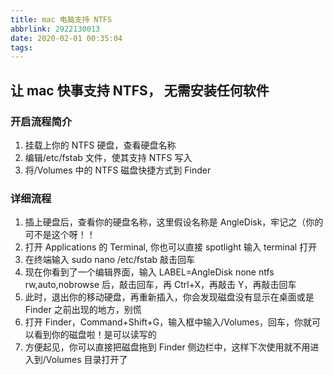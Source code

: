 ```yaml
---
title: mac 电脑支持 NTFS
abbrlink: 2922130013
date: 2020-02-01 00:35:04
tags:
---
```


## 让 mac 快事支持 NTFS， 无需安装任何软件

<!-- more -->

### 开启流程简介

1. 挂载上你的 NTFS 硬盘，查看硬盘名称
2. 编辑/etc/fstab 文件，使其支持 NTFS 写入
3. 将/Volumes 中的 NTFS 磁盘快捷方式到 Finder

### 详细流程

1. 插上硬盘后，查看你的硬盘名称，这里假设名称是 AngleDisk，牢记之（你的可不是这个呀！！
2. 打开 Applications 的 Terminal, 你也可以直接 spotlight 输入 terminal 打开
3. 在终端输入 sudo nano /etc/fstab 敲击回车
4. 现在你看到了一个编辑界面，输入 LABEL=AngleDisk none ntfs rw,auto,nobrowse 后，敲击回车，再 Ctrl+X，再敲击 Y，再敲击回车
5. 此时，退出你的移动硬盘，再重新插入，你会发现磁盘没有显示在桌面或是 Finder 之前出现的地方，别慌
6. 打开 Finder，Command+Shift+G，输入框中输入/Volumes，回车，你就可以看到你的磁盘啦！是可以读写的
7. 方便起见，你可以直接把磁盘拖到 Finder 侧边栏中，这样下次使用就不用进入到/Volumes 目录打开了
